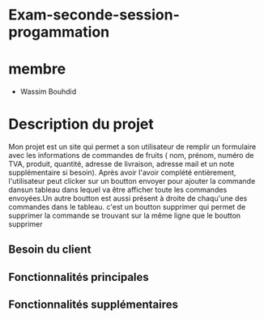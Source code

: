 # Exam-seconde-session-progammation
# membre
- Wassim Bouhdid
# Description du projet
Mon projet est un site qui permet a son utilisateur de remplir un formulaire avec les informations de commandes de fruits ( nom, prénom, numéro de TVA, produit, quantité, adresse de livraison, adresse mail et un note supplémentaire si besoin). Après avoir l'avoir complété entièrement, l'utilisateur peut clicker sur un boutton envoyer pour ajouter la commande dansun tableau dans lequel va être afficher toute les commandes envoyées.Un autre boutton est aussi présent à droite de chaqu'une des commandes dans le tableau. c'est un boutton supprimer qui permet de supprimer la commande se trouvant sur la même ligne que le boutton supprimer
## Besoin du client


## Fonctionnalités principales
 
## Fonctionnalités supplémentaires
